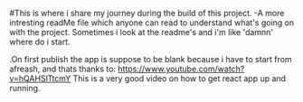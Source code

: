 #This is where i share my journey during the build of this project. 
-A more intresting readMe file which anyone can read to understand what's going on with 
the project. Sometimes i look at the readme's and i'm like 'damnn' where do i start.

.On first publish the app is suppose to be blank  because i have to start from afreash, 
and thats thanks to: https://www.youtube.com/watch?v=hQAHSlTtcmY 
This is a very good video on how to get react app up and running.